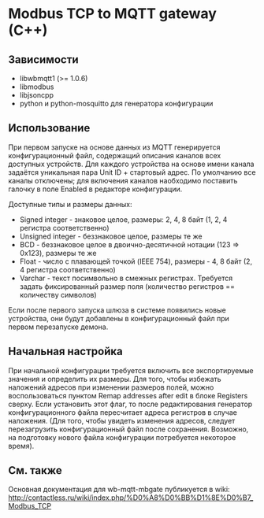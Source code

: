 Modbus TCP to MQTT gateway (C++)
================================

Зависимости
-----------

* libwbmqtt1 (>= 1.0.6)
* libmodbus
* libjsoncpp
* python и python-mosquitto для генератора конфигурации


Использование
-------------

При первом запуске на основе данных из MQTT генерируется конфигурационный файл, содержащий описания каналов
всех доступных устройств. Для каждого устройства на основе имени канала задаётся уникальная пара 
Unit ID + стартовый адрес. По умолчанию все каналы отключены; для включения каналов наобходимо поставить галочку
в поле Enabled в редакторе конфигурации.

Доступные типы и размеры данных:

* Signed integer - знаковое целое, размеры: 2, 4, 8 байт (1, 2, 4 регистра соответственно)
* Unsigned integer - беззнаковое целое, размеры те же
* BCD - беззнаковое целое в двоично-десятичной нотации (123 => 0x123), размеры те же
* Float - число с плавающей точкой (IEEE 754), размеры - 4, 8 байт (2, 4 регистра соответственно)
* Varchar - текст посимвольно в смежных регистрах. Требуется задать фиксированный размер поля (количество регистров == количеству символов)

Если после первого запуска шлюза в системе появились новые устройства, они будут добавлены в конфигурационный файл при
первом перезапуске демона.


Начальная настройка
-------------------

При начальной конфигурации требуется включить все экспортируемые значения и определить их размеры. Для того, чтобы избежать наложений
адресов при изменении размеров полей, можно воспользоваться пунктом Remap addresses after edit в блоке Registers сверху. Если установить
этот флаг, то после редактирования генератор конфигурационного файла пересчитает адреса регистров в случае наложения. (Для того, чтобы
увидеть изменения адресов, следует перезагрузить конфигурационный файл после сохранения. Возможно, на подготовку нового файла конфигурации
потребуется некоторое время).


См. также
---------

Основная документация для wb-mqtt-mbgate публикуется в wiki: http://contactless.ru/wiki/index.php/%D0%A8%D0%BB%D1%8E%D0%B7_Modbus_TCP 
